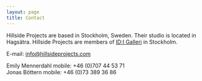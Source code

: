 ```yaml
---
layout: page
title: Contact
---
```


Hillside Projects are based in Stockholm, Sweden. Their studio is located in Hagsätra. Hillside Projects are members of <a href="http://idigalleri.org/" target="_blank">ID:I Galleri</a> in Stockholm.


E-mail: info@hillsideprojects.com

Emily Mennerdahl mobile: +46 (0)707 44 53 71<br/>
Jonas Böttern mobile: +46 (0)73 389 36 86
